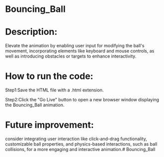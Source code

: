 # Bouncing_Ball
# Description:
Elevate the animation by enabling user input for modifying the ball's movement, incorporating elements like keyboard and mouse controls, as well as introducing obstacles or targets to enhance interactivity.

# How to run the code:
Step1:Save the HTML file with a .html extension.

Step2:Click the "Go Live" button to open a new browser window displaying the Bouncing_Ball animation.

# Future improvement:
consider integrating user interaction like click-and-drag functionality, customizable ball properties, and physics-based interactions, such as ball collisions, for a more engaging and interactive animation.# Bouncing_Ball

